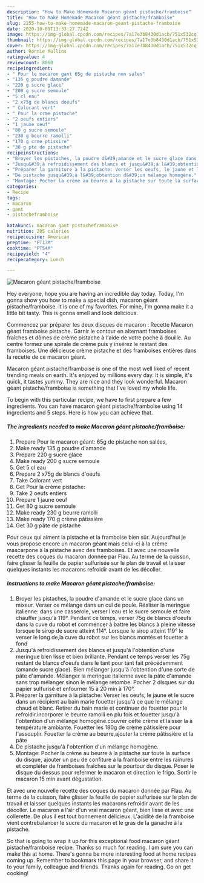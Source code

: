 ```yaml
---
description: "How to Make Homemade Macaron géant pistache/framboise"
title: "How to Make Homemade Macaron géant pistache/framboise"
slug: 2255-how-to-make-homemade-macaron-geant-pistache-framboise
date: 2020-10-09T13:33:27.724Z
image: https://img-global.cpcdn.com/recipes/7a17e3b8430d1acb/751x532cq70/macaron-geant-pistacheframboise-photo-principale-de-la-recette.jpg
thumbnail: https://img-global.cpcdn.com/recipes/7a17e3b8430d1acb/751x532cq70/macaron-geant-pistacheframboise-photo-principale-de-la-recette.jpg
cover: https://img-global.cpcdn.com/recipes/7a17e3b8430d1acb/751x532cq70/macaron-geant-pistacheframboise-photo-principale-de-la-recette.jpg
author: Ronnie Mullins
ratingvalue: 4
reviewcount: 8060
recipeingredient:
- " Pour le macaron gant 65g de pistache non sales"
- "135 g poudre damande"
- "220 g sucre glace"
- "200 g sucre semoule"
- "5 cl eau"
- "2 x75g de blancs doeufs"
- " Colorant vert"
- " Pour la crme pistache"
- "2 oeufs entiers"
- "1 jaune oeuf"
- "80 g sucre semoule"
- "230 g beurre ramolli"
- "170 g crme ptissire"
- "30 g pte de pistache"
recipeinstructions:
- "Broyer les pistaches, la poudre d&#39;amande et le sucre glace dans un mixeur. Verser ce mélange dans un cul de poule. Réaliser la meringue italienne: dans une casserole, verser l&#39;eau et le sucre semoule et faire chauffer jusqu&#39;à 119°. Pendant ce temps, verser 75g de blancs d&#39;oeufs dans la cuve du robot et commencer à battre les blancs à pleine vitesse lorsque le sirop de sucre atteint 114°. Lorsque le sirop atteint 119° le verser le long de,la cuve du robot sur les blancs montés et fouetter à fond"
- "Jusqu&#39;à refroidissement des blancs et jusqu&#39;à l&#39;obtention d&#39;une meringue bien lisse et bien brillante. Pendant ce temps verser les 75g restant de blancs d&#39;oeufs dans le tant pour tant fait précédemment (amande sucre glace). Bien mélanger jusqu&#39;à l&#39;obtention d&#39;une sorte de pâte d&#39;amande. Mélanger la meringue italienne avec la pâte d&#39;amande sans trop mélanger sinon le mélange retombe. Pocher 2 disques sur du papier sulfurisé et enfourner 15 à 20 min à 170°."
- "Préparer la garniture à la pistache: Verser les oeufs, le jaune et le sucre dans un récipient au bain marie fouetter jusqu&#39;à ce que le mélange chaud et blanc. Retirer du bain marie et continuer de fouetter pour le refroidir.incorporer le beurre ramolli en plu fois et fouetter jusqu&#39;à l&#39;obtention d&#39;un mélange homogène.couvrer cette crème et laisser la à température ambiante. Fouetter les 180g de crème pâtissière pour l&#39;assouplir. Fouetter la crème au beurre,ajouter la crème pâtissière et la pâte"
- "De pistache jusqu&#39;à l&#39;obtention d&#39;un mélange homogène."
- "Montage: Pocher la crème au beurre à la pistache sur toute la surface du disque, ajouter un peu de confiture à la framboise entre les rainures et compléter de framboises fraîches sur le pourtour du disque. Poser le disque du dessus pour refermer le macaron et direction le frigo. Sortir le macaron 15 min avant dégustation."
categories:
- Recipe
tags:
- macaron
- gant
- pistacheframboise

katakunci: macaron gant pistacheframboise 
nutrition: 205 calories
recipecuisine: American
preptime: "PT13M"
cooktime: "PT54M"
recipeyield: "4"
recipecategory: Lunch

---
```



![Macaron géant pistache/framboise](https://img-global.cpcdn.com/recipes/7a17e3b8430d1acb/751x532cq70/macaron-geant-pistacheframboise-photo-principale-de-la-recette.jpg)

Hey everyone, hope you are having an incredible day today. Today, I'm gonna show you how to make a special dish, macaron géant pistache/framboise. It is one of my favorites. For mine, I'm gonna make it a little bit tasty. This is gonna smell and look delicious.

Commencez par préparer les deux disques de macaron : Recette Macaron géant framboise pistache. Garnir le contour en alternant framboises fraîches et dômes de crème pistache à l&#39;aide de votre poche à douille. Au centre formez une spirale de crème puis y insérez le restant des framboises. Une délicieuse crème pistache et des framboises entières dans la recette de ce macaron géant.

Macaron géant pistache/framboise is one of the most well liked of recent trending meals on earth. It's enjoyed by millions every day. It is simple, it's quick, it tastes yummy. They are nice and they look wonderful. Macaron géant pistache/framboise is something that I've loved my whole life.


To begin with this particular recipe, we have to first prepare a few ingredients. You can have macaron géant pistache/framboise using 14 ingredients and 5 steps. Here is how you can achieve that.

<!--inarticleads1-->

##### The ingredients needed to make Macaron géant pistache/framboise:

1. Prepare  Pour le macaron géant: 65g de pistache non salées,
1. Make ready 135 g poudre d&#39;amande
1. Prepare 220 g sucre glace
1. Make ready 200 g sucre semoule
1. Get 5 cl eau
1. Prepare 2 x75g de blancs d&#39;oeufs
1. Take  Colorant vert
1. Get  Pour la crème pistache:
1. Take 2 oeufs entiers
1. Prepare 1 jaune oeuf
1. Get 80 g sucre semoule
1. Make ready 230 g beurre ramolli
1. Make ready 170 g crème pâtissière
1. Get 30 g pâte de pistache


Pour ceux qui aiment la pistache et la framboise bien sûr. Aujourd&#39;hui je vous propose encore un macaron géant mais celui-ci à la crème mascarpone à la pistache avec des framboises. Et avec une nouvelle recette des coques du macaron donnée par Flau. Au terme de la cuisson, faire glisser la feuille de papier sulfurisée sur le plan de travail et laisser quelques instants les macarons refroidir avant de les décoller. 

<!--inarticleads2-->

##### Instructions to make Macaron géant pistache/framboise:

1. Broyer les pistaches, la poudre d&#39;amande et le sucre glace dans un mixeur. Verser ce mélange dans un cul de poule. Réaliser la meringue italienne: dans une casserole, verser l&#39;eau et le sucre semoule et faire chauffer jusqu&#39;à 119°. Pendant ce temps, verser 75g de blancs d&#39;oeufs dans la cuve du robot et commencer à battre les blancs à pleine vitesse lorsque le sirop de sucre atteint 114°. Lorsque le sirop atteint 119° le verser le long de,la cuve du robot sur les blancs montés et fouetter à fond
1. Jusqu&#39;à refroidissement des blancs et jusqu&#39;à l&#39;obtention d&#39;une meringue bien lisse et bien brillante. Pendant ce temps verser les 75g restant de blancs d&#39;oeufs dans le tant pour tant fait précédemment (amande sucre glace). Bien mélanger jusqu&#39;à l&#39;obtention d&#39;une sorte de pâte d&#39;amande. Mélanger la meringue italienne avec la pâte d&#39;amande sans trop mélanger sinon le mélange retombe. Pocher 2 disques sur du papier sulfurisé et enfourner 15 à 20 min à 170°.
1. Préparer la garniture à la pistache: Verser les oeufs, le jaune et le sucre dans un récipient au bain marie fouetter jusqu&#39;à ce que le mélange chaud et blanc. Retirer du bain marie et continuer de fouetter pour le refroidir.incorporer le beurre ramolli en plu fois et fouetter jusqu&#39;à l&#39;obtention d&#39;un mélange homogène.couvrer cette crème et laisser la à température ambiante. Fouetter les 180g de crème pâtissière pour l&#39;assouplir. Fouetter la crème au beurre,ajouter la crème pâtissière et la pâte
1. De pistache jusqu&#39;à l&#39;obtention d&#39;un mélange homogène.
1. Montage: Pocher la crème au beurre à la pistache sur toute la surface du disque, ajouter un peu de confiture à la framboise entre les rainures et compléter de framboises fraîches sur le pourtour du disque. Poser le disque du dessus pour refermer le macaron et direction le frigo. Sortir le macaron 15 min avant dégustation.


Et avec une nouvelle recette des coques du macaron donnée par Flau. Au terme de la cuisson, faire glisser la feuille de papier sulfurisée sur le plan de travail et laisser quelques instants les macarons refroidir avant de les décoller. Le macaron a l&#39;air d&#39;un vrai macaron géant, bien lisse et avec une collerette. De plus il est tout bonnement délicieux. L&#39;acidité de la framboise vient contrebalancer le sucre du macaron et le gras de la ganache à la pistache. 

So that is going to wrap it up for this exceptional food macaron géant pistache/framboise recipe. Thanks so much for reading. I am sure you can make this at home. There's gonna be more interesting food at home recipes coming up. Remember to bookmark this page in your browser, and share it to your family, colleague and friends. Thanks again for reading. Go on get cooking!
